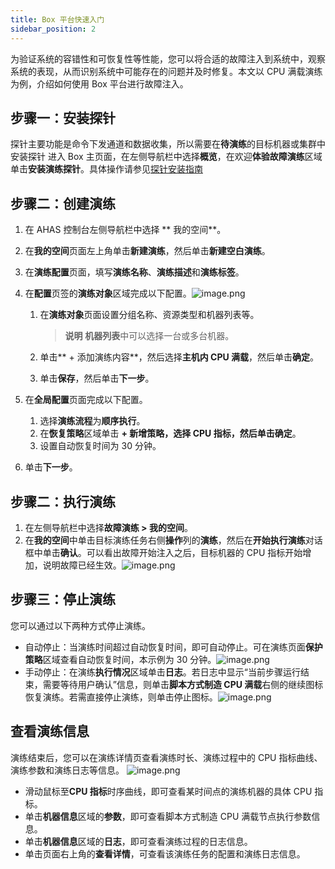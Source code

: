 ```yaml
---
title: Box 平台快速入门
sidebar_position: 2
---
```


为验证系统的容错性和可恢复性等性能，您可以将合适的故障注入到系统中，观察系统的表现，从而识别系统中可能存在的问题并及时修复。本文以 CPU 满载演练为例，介绍如何使用 Box 平台进行故障注入。

## 步骤一：安装探针

探针主要功能是命令下发通道和数据收集，所以需要在**待演练**的目标机器或集群中安装探针
进入 Box 主页面，在左侧导航栏中选择**概览**，在欢迎**体验故障演练**区域单击**安装演练探针**。具体操作请参见[探针安装指南](./installation-and-deployment/agent-install.md)

## 步骤二：创建演练

1. 在 AHAS 控制台左侧导航栏中选择 ** 我的空间**。
2. 在**我的空间**页面左上角单击**新建演练**，然后单击**新建空白演练**。
3. 在**演练配置**页面，填写**演练名称**、**演练描述**和**演练标签**。
4. 在**配置**页签的**演练对象**区域完成以下配置。![image.png](/img/zh/quick-start/drill-target.png)

   1. 在**演练对象**页面设置分组名称、资源类型和机器列表等。

      > **说明** **机器列表**中可以选择一台或多台机器。

   2. 单击** + 添加演练内容**，然后选择**主机内 CPU 满载**，然后单击**确定**。
   3. 单击**保存**，然后单击**下一步**。

5. 在**全局配置**页面完成以下配置。
   1. 选择**演练流程**为**顺序执行**。
   2. 在**恢复策略**区域单击 **+ 新增策略，**选择 **CPU 指标**，然后单击**确定**。
   3. 设置自动恢复时间为 30 分钟。
6. 单击**下一步**。

## 步骤二：执行演练

1. 在左侧导航栏中选择**故障演练 > 我的空间**。
2. 在**我的空间**中单击目标演练任务右侧**操作**列的**演练**，然后在**开始执行演练**对话框中单击**确认**。可以看出故障开始注入之后，目标机器的 CPU 指标开始增加，说明故障已经生效。![image.png](/img/zh/quick-start/box-drill-result.png)

## 步骤三：停止演练

您可以通过以下两种方式停止演练。

- 自动停止：当演练时间超过自动恢复时间，即可自动停止。可在演练页面**保护策略**区域查看自动恢复时间，本示例为 30 分钟。![image.png](/img/zh/quick-start/drill-recovery.png)
- 手动停止：在演练**执行情况**区域单击**日志**。若日志中显示“当前步骤运行结束，需要等待用户确认”信息，则单击**脚本方式制造 CPU 满载**右侧的继续图标恢复演练。若需直接停止演练，则单击停止图标。![image.png](/img/zh/quick-start/drill-stop.png)

## 查看演练信息

演练结束后，您可以在演练详情页查看演练时长、演练过程中的 CPU 指标曲线、演练参数和演练日志等信息。
![image.png](/img/zh/quick-start/drill-information.png)

- 滑动鼠标至**CPU 指标**时序曲线，即可查看某时间点的演练机器的具体 CPU 指标。
- 单击**机器信息**区域的**参数**，即可查看脚本方式制造 CPU 满载节点执行参数信息。
- 单击**机器信息**区域的**日志**，即可查看演练过程的日志信息。
- 单击页面右上角的**查看详情**，可查看该演练任务的配置和演练日志信息。
